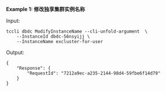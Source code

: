 **Example 1: 修改独享集群实例名称**



Input: 

```
tccli dbdc ModifyInstanceName --cli-unfold-argument  \
    --InstanceId dbdc-56nsyijj \
    --InstanceName excluster-for-user
```

Output: 
```
{
    "Response": {
        "RequestId": "7212a9ec-a235-2144-98d4-59fbe6f14d79"
    }
}
```

